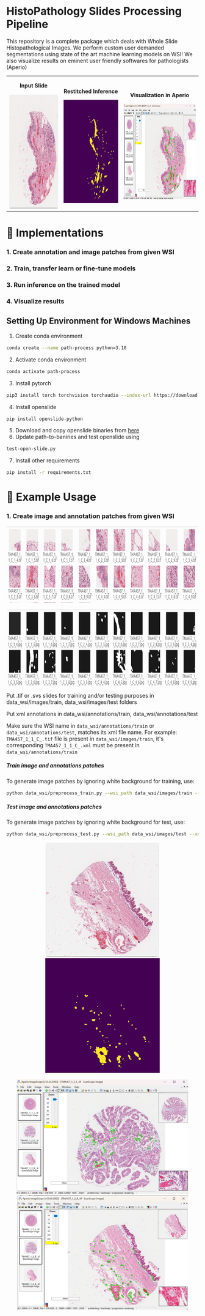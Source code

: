 # HistoPathology Slides Processing Pipeline
This repository is a complete package which deals with Whole Slide Histopathological Images. We perform custom user demanded segmentations using state of the art machine learning models on WSI! We also visualize results on eminent user friendly softwares for pathologists (Aperio)
<table>
  <tr>
    <td style="text-align: center;">
      <p><strong>Input Slide</strong></p>
      <img src="tools/image1.png" height="300">
    </td>
    <td style="text-align: center;">
      <p><strong>Restitched Inference</strong></p>
      <img src="tools/test_inference2.jpg" height="270">
    </td>
    <td style="text-align: center;">
      <p><strong>Visualization in Aperio</strong></p>
      <img src="tools/aperio3.png" height="250">
    </td>
  </tr>
</table>

# 📍 Implementations

 ### 1. Create annotation and image patches from given WSI 
 ### 2. Train, transfer learn or fine-tune models 
 ### 3. Run inference on the trained model 
 ### 4. Visualize results 

## Setting Up Environment for Windows Machines
1. Create conda environment
   
```bash
conda create --name path-process python=3.10
```
2. Activate conda environment
```bash
conda activate path-process
```
3. Install pytorch
```bash
pip3 install torch torchvision torchaudio --index-url https://download.pytorch.org/whl/cu121
```
4. Install openslide
```bash
pip install openslide-python
```
5. Download and copy openslide binaries from [here](https://openslide.org/api/python/#basic-usage)
6. Update path-to-baniries and test openslide using
```bash
test-open-slide.py
```
7. Install other requirements
```bash
pip install -r requirements.txt
```
# 📍 Example Usage

 ### 1. Create image and annotation patches from given WSI 
 
 <p align="center"> <img src="tools/image2.png" height="200"\></p>
 <p align="center"> <img src="tools/gt2.png" height="200"\></p>
 
Put .tif or .svs slides for training and/or testing purposes in data_wsi/images/train, data_wsi/images/test folders

Put xml annotations in data_wsi/annotations/train, data_wsi/annotations/test 

Make sure the WSI name in ```data_wsi/annotations/train``` or ```data_wsi/annotations/test```,  matches its xml file name. For example: ```TMA457_1_1_C_.tif``` file is present in ```data_wsi/images/train```, it's corresponding ```TMA457_1_1_C_.xml``` must be present in ```data_wsi/annotations/train```

##### Train image and annotations patches

To generate image patches by ignoring white background for training, use:

 ```bash
python data_wsi/preprocess_train.py --wsi_path data_wsi/images/train --xml_path data_wsi/annotations/train --target_dir ./data_patches
```
##### Test image and annotations patches

To generate image patches by ignoring white background for test, use:

 ```bash
python data_wsi/preprocess_test.py --wsi_path data_wsi/images/test --xml_path data_wsi/annotations/test --target_dir ./data_patches
```
<p align="center">
  <img src="tools/imagem.png" height="300">
  <img src="tools/test_inference.jpg" height="300">
</p>


<p align="center">
  <img src="tools/aperio.png" height="300">
  <img src="tools/aperio2.png" height="300">
</p>
 
